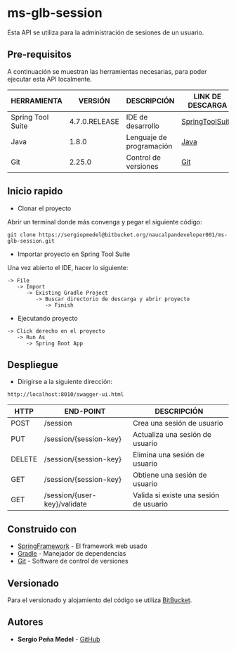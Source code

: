 # __ms-glb-session__

Esta API se utiliza para la administración de sesiones de un usuario.

## Pre-requisitos

A continuación se muestran las herramientas necesarias, para poder ejecutar esta API localmente.

|HERRAMIENTA      |VERSIÓN       |DESCRIPCIÓN                  |LINK DE DESCARGA                               |
|---------------- |------------  |-----------------------------|-----------------------------------------------|
|Spring Tool Suite|4.7.0.RELEASE |IDE de desarrollo            |[SpringToolSuite](https://spring.io/tools/)    |
|Java             |1.8.0         |Lenguaje de programación     |[Java](https://www.java.com/es/download/)      |
|Git              |2.25.0        |Control de versiones         |[Git](https://git-scm.com/downloads)           |


## Inicio rapido 

* Clonar el proyecto

Abrir un terminal donde más convenga y pegar el siguiente código:

```
git clone https://sergiopmedel@bitbucket.org/naucalpandeveloper001/ms-glb-session.git
```  

* Importar proyecto en Spring Tool Suite

Una vez abierto el IDE, hacer lo siguiente:
```
-> File
   -> Import
      -> Existing Gradle Project 
         -> Buscar directorio de descarga y abrir proyecto
            -> Finish
```

* Ejecutando proyecto
```
-> Click derecho en el proyecto
   -> Run As 
      -> Spring Boot App 
```

## Despliegue

* Dirigirse a la siguiente dirección:
```
http://localhost:8010/swagger-ui.html
```
|HTTP      |END-POINT                    |DESCRIPCIÓN                           |
|----------|-----------------------------|--------------------------------------|
|POST      |/session                     |Crea una sesión de usuario            |
|PUT       |/session/{session-key}       |Actualiza una sesión de usuario       |
|DELETE    |/session/{session-key}       |Elimina una sesión de usuario         |
|GET       |/session/{session-key}       |Obtiene una sesión de usuario         |
|GET       |/session/{user-key}/validate |Valida si existe una sesión de usuario|

## Construido con 

* [SpringFramework](https://spring.io/) - El framework web usado
* [Gradle](https://gradle.org/) - Manejador de dependencias
* [Git](https://git-scm.com/) - Software de control de versiones

## Versionado

Para el versionado y alojamiento del código se utiliza [BitBucket](https://bitbucket.org/).

## Autores

* **Sergio Peña Medel** - [GitHub](https://github.com/IngSergio/)